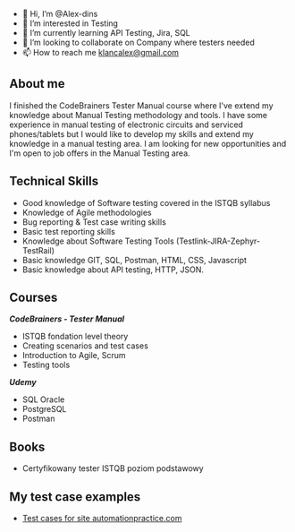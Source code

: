 - 👋 Hi, I’m @Alex-dins
- 👀 I’m interested in Testing
- 🌱 I’m currently learning API Testing, Jira, SQL
- 💞️ I’m looking to collaborate on Company where testers needed
- 📫 How to reach me klancalex@gmail.com

## About me
I finished the CodeBrainers Tester Manual course where I've extend my knowledge about Manual Testing methodology and tools. I have some experience in manual testing of electronic circuits and serviced phones/tablets but I would like to develop my skills and extend my knowledge in a manual testing area. I am looking for new opportunities and I'm open to job offers in the Manual Testing area.

## Technical Skills
 - Good knowledge of Software testing covered in the ISTQB syllabus
 - Knowledge of Agile methodologies
 - Bug reporting & Test case writing skills
 - Basic test reporting skills
 - Knowledge about Software Testing Tools (Testlink-JIRA-Zephyr-TestRail)
 - Basic knowledge GIT, SQL, Postman, HTML, CSS, Javascript
 - Basic knowledge about API testing, HTTP, JSON.

## Courses
  ***CodeBrainers - Tester Manual***
- ISTQB fondation level theory
- Creating scenarios and test cases
- Introduction to Agile, Scrum
- Testing tools

***Udemy***
 - SQL Oracle
 - PostgreSQL
 - Postman

## Books
 - Certyfikowany tester ISTQB poziom podstawowy

## My test case examples
 - [Test cases for site automationpractice.com](https://docs.google.com/spreadsheets/d/1QsiCWQzpptobATuLbb2l40cuUUr7qjmO2Fsfy1Xuyq4/edit?usp=sharing)

<!---
Alex-dins/Alex-dins is a ✨ special ✨ repository because its `README.md` (this file) appears on your GitHub profile.
You can click the Preview link to take a look at your changes.
--->
